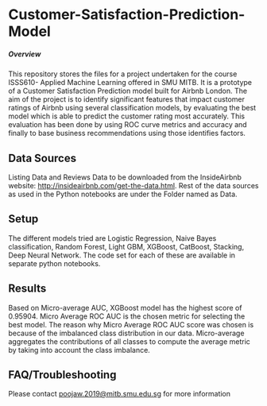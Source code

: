 # Customer-Satisfaction-Prediction-Model

##### Overview
This repository stores the files for a project undertaken for the course ISSS610- Applied Machine Learning offered in SMU MITB.
It is a prototype of a Customer Satisfaction Prediction model built for Airbnb London. The aim of the project is to identify significant features that impact customer ratings of Airbnb using several classification models, by evaluating the best model which is able to predict the  customer rating most accurately. This evaluation has been done by using ROC curve metrics and accuracy and finally to base business recommendations using those identifies factors.

## Data Sources
Listing Data and Reviews Data to be downloaded from the InsideAirbnb website: http://insideairbnb.com/get-the-data.html.
Rest of the data sources as used in the Python notebooks are under the Folder named as Data. 

## Setup
The different models tried are Logistic Regression, Naive Bayes classification, Random Forest, Light GBM, XGBoost, CatBoost, Stacking, Deep Neural Network. The code set for each of these are available in separate python notebooks.

## Results
Based on Micro-average AUC, XGBoost model has the highest score of 0.95904. Micro Average ROC AUC is the chosen metric for selecting the best model. The reason why Micro Average ROC AUC score was chosen is because of the imbalanced class distribution in our data. Micro-average aggregates the contributions of all classes to compute the average metric by taking into account the class imbalance.

## FAQ/Troubleshooting
Please contact poojaw.2019@mitb.smu.edu.sg for more information

